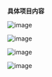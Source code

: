**具体项目内容**


![image](https://user-images.githubusercontent.com/42907149/133298288-0be82b0c-6acf-4454-82f4-d8fb98a10280.png)

![image](https://user-images.githubusercontent.com/42907149/133298519-1f820af2-a6a7-4125-968f-94234c489003.png)

![image](https://user-images.githubusercontent.com/42907149/133299186-3b62fee1-9430-4d55-8275-8df0f2e9b43f.png)

![image](https://user-images.githubusercontent.com/42907149/133299475-2a0d591b-35a6-48e0-8146-523b66d1901d.png)

